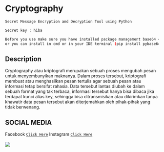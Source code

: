# Cryptography
```bash 
Secret Message Encryption and Decryption Tool using Python
```
```bash 
Secret key : hiba
```
```bash 
Before you use make sure you have installed package management base64 <br>
or you can install in cmd or in your IDE terminal (pip install pybase64)
```
## Description
Cryptography atau kriptografi merupakan sebuah proses mengubah pesan untuk menyembunyikan maknanya. Dalam proses tersebut, kriptografi membuat atau menghasilkan pesan tertulis agar sebuah pesan atau informasi tetap bersifat rahasia. Data tersebut lantas diubah ke dalam sebuah format yang tak terbaca, informasi tersebut hanya bisa dibaca jika terdapat kunci alias key, sehingga bisa ditransmisikan atau dikirimkan tanpa khawatir data pesan tersebut akan diterjemahkan oleh pihak-pihak yang tidak berwenang.
## SOCIAL MEDIA
Facebook [`Click Here`](https://www.facebook.com/hibatullah.fawwazhana/)
Instagram [`Click Here`](https://www.instagram.com/hibakun76/) <br> <br>
<img src="https://i.ibb.co/vPnDxKF/Jarak-dan-Kita-Mark-Lee.gif">

